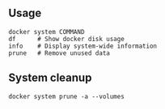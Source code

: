 ---
---

## Usage

```shell
docker system COMMAND
df      # Show docker disk usage
info    # Display system-wide information
prune   # Remove unused data
```

## System cleanup

```shell
docker system prune -a --volumes
```
